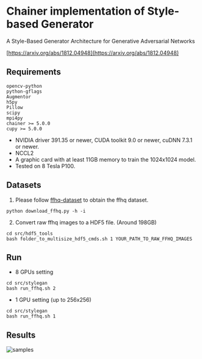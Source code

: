 # Chainer implementation of Style-based Generator
A Style-Based Generator Architecture for Generative Adversarial Networks

[https://arxiv.org/abs/1812.04948](https://arxiv.org/abs/1812.04948)  

## Requirements
```
opencv-python
python-gflags
Augmentor
h5py
Pillow
scipy
mpi4py
chainer >= 5.0.0
cupy >= 5.0.0
```
* NVIDIA driver 391.35 or newer, CUDA toolkit 9.0 or newer, cuDNN 7.3.1 or newer.
* NCCL2 
* A graphic card with at least 11GB memory to train the 1024x1024 model.
* Tested on 8 Tesla P100.

## Datasets

1. Please follow [ffhq-dataset](https://github.com/NVlabs/ffhq-dataset) to obtain the ffhq dataset.

```
python download_ffhq.py -h -i
```

2. Convert raw ffhq images to a HDF5 file. (Around 198GB)

```
cd src/hdf5_tools
bash folder_to_multisize_hdf5_cmds.sh 1 YOUR_PATH_TO_RAW_FFHQ_IMAGES
```

## Run

* 8 GPUs setting
```
cd src/stylegan
bash run_ffhq.sh 2 
```

* 1 GPU setting (up to 256x256)
```
cd src/stylegan
bash run_ffhq.sh 1
```
## Results

![samples](https://i.imgur.com/OUDgy5y.jpg)



